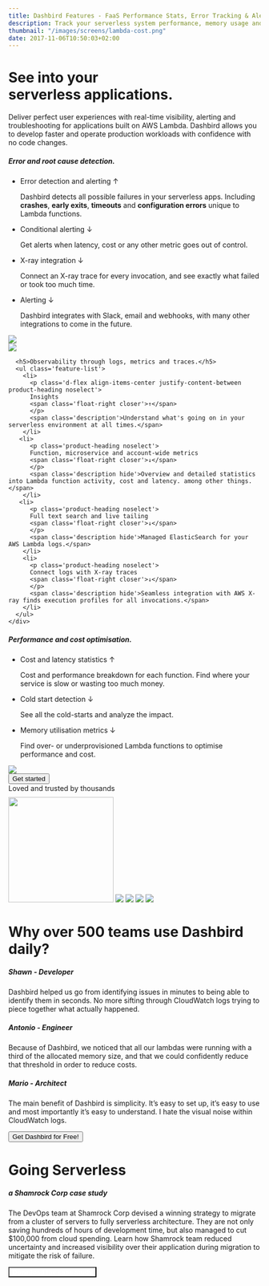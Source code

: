 ```yaml
---
title: Dashbird Features - FaaS Performance Stats, Error Tracking & Alerts
description: Track your serverless system performance, memory usage and AWS costs. Real-time function tracing and live tailing make troubleshooting your lambdas truly effortless. Dashbird also supports API Gateway and AWS X-Ray.
thumbnail: "/images/screens/lambda-cost.png"
date: 2017-11-06T10:50:03+02:00
---
```

<div class="container">
  <div class="row vh-75 align-items-center">
    <div class="col-12 col-lg-10 align-middle mx-auto">
      <h1 class="text-center">See into your<br />serverless applications.</h1>
      <p class="text-center mt-5">Deliver perfect user experiences with real-time visibility, alerting and troubleshooting for applications built on AWS Lambda. Dashbird allows you to develop faster and operate production workloads with confidence with no code changes.</p>
    </div>
  </div>
</div>

<div class="container value-props">
  <div class="row">
    <div class="col-12 col-md-6 feature-col mt-4">
      <h5>Error and root cause detection.</h5>
      <ul class='feature-list'>
        <li>
          <p class='d-flex align-items-center justify-content-between product-heading noselect'>
          Error detection and alerting
          <span class='float-right closer'>↑</span>
          </p>
          <span class='description'>Dashbird detects all possible failures in your serverless apps. Including <b>crashes</b>, <b>early exits</b>, <b>timeouts</b> and <b>configuration errors</b> unique to Lambda functions.</span>
        </li>
       <li>
          <p class='product-heading noselect'>
          Conditional alerting
          <span class='float-right closer'>↓</span>
          </p>
          <span class='description hide'>Get alerts when latency, cost or any other metric goes out of control.</span>
        </li>
       <li>
          <p class='product-heading noselect'>
          X-ray integration 
          <span class='float-right closer'>↓</span>
          </p>
          <span class='description hide'>Connect an X-ray trace for every invocation, and see exactly what failed or took too much time.</span>
        </li>
        <li>
          <p class='product-heading noselect'>
          Alerting 
          <span class='float-right closer'>↓</span>
          </p>
          <span class='description hide'>Dashbird integrates with Slack, email and webhooks, with many other integrations to come in the future.</span>
        </li>
      </ul>
    </div>
    <div class="col-12 col-md-6 text-center d-flex align-items-start justify-content-center" >
      <img src='/images/product-screens/error-detection.png' class='product-feature'>
    </div>
  </div>
</div>


<div class="container value-props">
  <div class="row">
    <div class="col-12 col-md-6 text-center d-flex align-items-start justify-content-center">
      <img src='/images/product-screens/insights.png' class='product-feature'>
    </div>
    <div class="col-12 col-md-6 feature-col mt-4" >
      
      <h5>Observability through logs, metrics and traces.</h5>
      <ul class='feature-list'>
        <li>
          <p class='d-flex align-items-center justify-content-between product-heading noselect'>
          Insights
          <span class='float-right closer'>↑</span>
          </p>
          <span class='description'>Understand what's going on in your serverless environment at all times.</span>
        </li>
       <li>
          <p class='product-heading noselect'>
          Function, microservice and account-wide metrics
          <span class='float-right closer'>↓</span>
          </p>
          <span class='description hide'>Overview and detailed statistics into Lambda function activity, cost and latency. among other things.</span>
        </li>
       <li>
          <p class='product-heading noselect'>
          Full text search and live tailing
          <span class='float-right closer'>↓</span>
          </p>
          <span class='description hide'>Managed ElasticSearch for your AWS Lambda logs.</span>
        </li>
        <li>
          <p class='product-heading noselect'>
          Connect logs with X-ray traces
          <span class='float-right closer'>↓</span>
          </p>
          <span class='description hide'>Seamless integration with AWS X-ray finds execution profiles for all invocations.</span>
        </li>
      </ul>
    </div>
  </div>
</div>

<div class="container value-props">
  <div class="row">
    <div class="col-12 col-md-6 feature-col mt-4">
      <h5>Performance and cost optimisation.</h5>
      <ul class='feature-list'>
        <li>
          <p class='d-flex align-items-center justify-content-between product-heading noselect'>
          Cost and latency statistics
          <span class='float-right closer'>↑</span>
          </p>
          <span class='description'>Cost and performance breakdown for each function. Find where your service is slow or wasting too much money.</span>
        </li>
       <li>
          <p class='product-heading noselect'>
          Cold start detection
          <span class='float-right closer'>↓</span>
          </p>
          <span class='description hide'>See all the cold-starts and analyze the impact.</span>
        </li>
       <li>
          <p class='product-heading noselect'>
          Memory utilisation metrics
          <span class='float-right closer'>↓</span>
          </p>
          <span class='description hide'>Find over- or underprovisioned Lambda functions to optimise performance and cost.</span>
        </li>
      </ul>
    </div>
    <div class="col-12 col-md-6 text-center d-flex align-items-start justify-content-center" >
      <img src='/images/product-screens/memory-utilisation.png' class='product-feature'>
    </div>
  </div>
</div>

<div class="container">
  <div class="row">
    <div class="col-12 text-center mb-5">
      <a href="#register">
        <button class="cta-btn" data-note="Zero code integration">Get started</button>
      </a>
    </div>
  </div>
</div>



<div class="row">
  <section class="container social pt-md-80 pb-md-60 mt-5 pb-5">
      <div class="col text-center pt-5 pb-4 pt-md-100">
          <span class="h5 text-uppercase">Loved and trusted by thousands</span>
        </div>
    <div class="row justify-content-center socialproof-icons align-items-end">
      <img style="width: 210px; max-height: 400px; margin-top: 9px;" src="/images/socialproof/accenture.png">
      <img src="/images/socialproof/deloitte.png">
      <img src="/images/socialproof/PaloAltoNetworks.png">
      <img src="/images/socialproof/Shamrock.png">
      <img src="/images/socialproof/UserTesting.png">
    </div>
  </section>
</div>

<div class="container landing-features">
  <div class="row pb-4">
    <div class="col-12 text-md-center">
      <h1>Why over 500 teams use Dashbird daily?</h1>
    </div>
  </div>
  <div class="row companies">
    <div class="col-12 col-md-4 text-md-center">
      <h5>Shawn - Developer</h5>
      <p class='collapseTwo' data-toggle="collapse" href="#collapseOne" role="button" aria-expanded="false" aria-controls="collapseOne" id="collapseOne">
          Dashbird helped us go from identifying issues in minutes to being able to identify them in seconds. No more sifting through CloudWatch logs trying to piece together what actually happened. 
      </p>
    </div>
    <div class="col-12 col-md-4 text-md-center">
      <h5>Antonio - Engineer</h5>
      <p class='collapseTwo' data-toggle="collapseTwo" href="#collapseTwo" role="button" aria-expanded="false" aria-controls="collapseTwo" id="collapseTwo">
      Because of Dashbird, we noticed that all our lambdas were running with a third of the allocated memory size, and that we could confidently reduce that threshold in order to reduce costs. 
      </p>
    </div>
    <div class="col-12 col-md-4 text-md-center">
      <h5>Mario - Architect</h5>
      <p class='collapseTwo' data-toggle="collapse" href="#collapseThree" role="button" aria-expanded="false" aria-controls="collapseThree" id="collapseThree">
      The main benefit of Dashbird is simplicity. It’s easy to set up, it’s easy to use and most importantly it’s easy to understand. I hate the visual noise within CloudWatch logs.
      </p>
    </div>
  </div>
  <div class="row mt-5">
    <div class="col-12 text-center">
      <a href="#register">
        <button class="cta-btn" data-note="Zero code integration">Get Dashbird for Free!</button>
      </a>
    </div>
  </div>
</div>

<div class="container landing-features">
  <div class="row pb-4">
    <div class="col-12 text-md-center">
      <h1>Going Serverless </h1>
      <div class="col-12 text-md-center">
        <h5>a Shamrock Corp case study</h5>
        <p>
          The DevOps team at Shamrock Corp devised a winning strategy to migrate from a cluster of servers to fully serverless architecture. They are not only saving hundreds of hours of development time, but also managed to cut $100,000 from cloud spending. Learn how Shamrock team reduced uncertainty and increased visibility over their application during migration to mitigate the risk of failure.
        </p>
      </div>
    </div>
  </div>
  <div class="row mt-5">
    <div class="col-12 text-center">
      <a href="https://d1enm3zt1hbvj4.cloudfront.net/Case%20Study%20-%20Shamrock%20Corporation.pdf" target="_blank">
        <button class="cta-btn" style="background: none; color: white; font-weight: bold;" data-note="Zero code integration">Download the case study</button>
      </a>
    </div>
  </div>
</div>

<script>
  fbq('track', 'ViewContent', {
    content_ids: 'features',
  });
</script>
